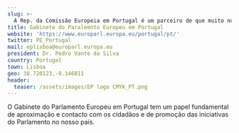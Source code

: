 ```yaml
---
slug: >-
  A Rep. da Comissão Europeia em Portugal é um parceiro de que muito nos orgulhamos!
title: Gabinete do Paralemnto Europeu em Portugal
website: 'https://www.europarl.europa.eu/portugal/pt/'
twitter: PE_Portugal
mail: eplisboa@europarl.europa.eu
president: Dr. Pedro Vante da Silva
country: Portugal
town: Lisboa
geo: 38.720123,-9.146811
header:
  teaser: /assets/images/EP logo CMYK_PT.png
---
```

O Gabinete do Parlamento Europeu em Portugal tem um papel fundamental de aproximação e contacto com os cidadãos e de promoção das iniciativas do Parlamento no nosso país.
